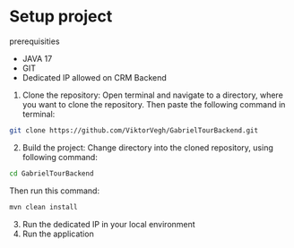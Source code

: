 # Setup project
prerequisities
- JAVA 17
- GIT
- Dedicated IP allowed on CRM Backend



1. Clone the repository: Open terminal and navigate to a directory, where you want to clone the repository. Then paste the following command in terminal:
```bash 
git clone https://github.com/ViktorVegh/GabrielTourBackend.git
```
2. Build the project: Change directory into the cloned repository, using following command:
```bash 
cd GabrielTourBackend
```
Then run this command:
```bash 
mvn clean install
```
3. Run the dedicated IP in your local environment
4. Run the application
